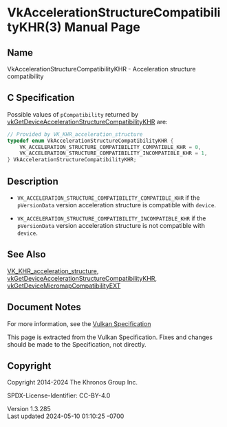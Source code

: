 # VkAccelerationStructureCompatibilityKHR(3) Manual Page

## Name

VkAccelerationStructureCompatibilityKHR - Acceleration structure
compatibility



## <a href="#_c_specification" class="anchor"></a>C Specification

Possible values of `pCompatibility` returned by
[vkGetDeviceAccelerationStructureCompatibilityKHR](https://registry.khronos.org/vulkan/specs/1.3-extensions/man/html/vkGetDeviceAccelerationStructureCompatibilityKHR.html)
are:

``` c
// Provided by VK_KHR_acceleration_structure
typedef enum VkAccelerationStructureCompatibilityKHR {
    VK_ACCELERATION_STRUCTURE_COMPATIBILITY_COMPATIBLE_KHR = 0,
    VK_ACCELERATION_STRUCTURE_COMPATIBILITY_INCOMPATIBLE_KHR = 1,
} VkAccelerationStructureCompatibilityKHR;
```

## <a href="#_description" class="anchor"></a>Description

- `VK_ACCELERATION_STRUCTURE_COMPATIBILITY_COMPATIBLE_KHR` if the
  `pVersionData` version acceleration structure is compatible with
  `device`.

- `VK_ACCELERATION_STRUCTURE_COMPATIBILITY_INCOMPATIBLE_KHR` if the
  `pVersionData` version acceleration structure is not compatible with
  `device`.

## <a href="#_see_also" class="anchor"></a>See Also

[VK_KHR_acceleration_structure](https://registry.khronos.org/vulkan/specs/1.3-extensions/man/html/VK_KHR_acceleration_structure.html),
[vkGetDeviceAccelerationStructureCompatibilityKHR](https://registry.khronos.org/vulkan/specs/1.3-extensions/man/html/vkGetDeviceAccelerationStructureCompatibilityKHR.html),
[vkGetDeviceMicromapCompatibilityEXT](https://registry.khronos.org/vulkan/specs/1.3-extensions/man/html/vkGetDeviceMicromapCompatibilityEXT.html)

## <a href="#_document_notes" class="anchor"></a>Document Notes

For more information, see the <a
href="https://registry.khronos.org/vulkan/specs/1.3-extensions/html/vkspec.html#VkAccelerationStructureCompatibilityKHR"
target="_blank" rel="noopener">Vulkan Specification</a>

This page is extracted from the Vulkan Specification. Fixes and changes
should be made to the Specification, not directly.

## <a href="#_copyright" class="anchor"></a>Copyright

Copyright 2014-2024 The Khronos Group Inc.

SPDX-License-Identifier: CC-BY-4.0

Version 1.3.285  
Last updated 2024-05-10 01:10:25 -0700

